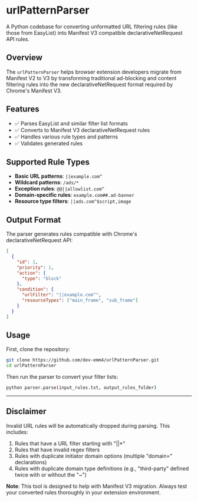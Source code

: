 # urlPatternParser

A Python codebase for converting unformatted URL filtering rules (like those from EasyList) into Manifest V3 compatible declarativeNetRequest API rules.

## Overview

The `urlPatternParser` helps browser extension developers migrate from Manifest V2 to V3 by transforming traditional ad-blocking and content filtering rules into the new declarativeNetRequest format required by Chrome's Manifest V3.

## Features

- ✅ Parses EasyList and similar filter list formats
- ✅ Converts to Manifest V3 declarativeNetRequest rules
- ✅ Handles various rule types and patterns
- ✅ Validates generated rules

## Supported Rule Types

- **Basic URL patterns**: `||example.com^`
- **Wildcard patterns**: `/ads/*`
- **Exception rules**: `@@||allowlist.com^`
- **Domain-specific rules**: `example.com##.ad-banner`
- **Resource type filters**: `||ads.com^$script,image`

## Output Format

The parser generates rules compatible with Chrome's declarativeNetRequest API:

```json
[
  {
    "id": 1,
    "priority": 1,
    "action": {
      "type": "block"
    },
    "condition": {
      "urlFilter": "||example.com^",
      "resourceTypes": ["main_frame", "sub_frame"]
    }
  }
]
```

## Usage

First, clone the repository:

```bash
git clone https://github.com/dev-emm4/urlPatternParser.git
cd urlPatternParser
```

Then run the parser to convert your filter lists:

```bash
python parser.parse(input_rules.txt, output_rules_folder)
```

---

## Disclaimer

Invalid URL rules will be automatically dropped during parsing. This includes:

1. Rules that have a URL filter starting with "||*"
2. Rules that have invalid regex filters
3. Rules with duplicate initiator domain options (multiple "domain=" declarations)
4. Rules with duplicate domain type definitions (e.g., "third-party" defined twice with or without the "~")

**Note**: This tool is designed to help with Manifest V3 migration. Always test your converted rules thoroughly in your extension environment.